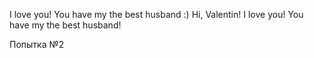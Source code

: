I love you! You have my the best husband :)
Hi, Valentin! I love you! You have my the best husband!



Попытка №2